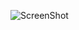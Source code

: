 ![ScreenShot](https://raw.github.com/misuher/arduino/blob/master/1.boton-led/esquema_helloworld.jpg)
